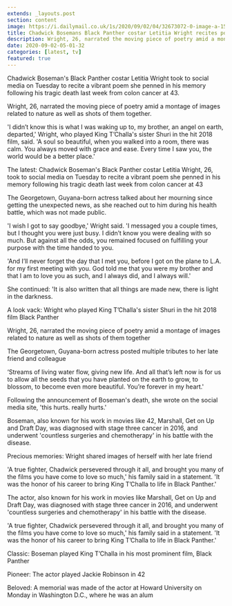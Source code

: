 ```yaml
---
extends: _layouts.post
section: content
image: https://i.dailymail.co.uk/1s/2020/09/02/04/32673072-0-image-a-154_1599017461114.jpg 
title: Chadwick Bosemans Black Panther costar Letitia Wright recites poem she penned in his memory 
description: Wright, 26, narrated the moving piece of poetry amid a montage of images related to nature as well as shots of them together. 
date: 2020-09-02-05-01-32 
categories: [latest, tv] 
featured: true 
--- 
```

Chadwick Boseman's Black Panther costar Letitia Wright took to social media on Tuesday to recite a vibrant poem she penned in his memory following his tragic death last week from colon cancer at 43.

Wright, 26, narrated the moving piece of poetry amid a montage of images related to nature as well as shots of them together.

'I didn’t know this is what I was waking up to, my brother, an angel on earth, departed,' Wright, who played King T’Challa's sister Shuri in the hit 2018 film, said. 'A soul so beautiful, when you walked into a room, there was calm. You always moved with grace and ease. Every time I saw you, the world would be a better place.'

The latest: Chadwick Boseman's Black Panther costar Letitia Wright, 26, took to social media on Tuesday to recite a vibrant poem she penned in his memory following his tragic death last week from colon cancer at 43 

The Georgetown, Guyana-born actress talked about her mourning since getting the unexpected news, as she reached out to him during his health battle, which was not made public.

'I wish I got to say goodbye,' Wright said. 'I messaged you a couple times, but I thought you were just busy. I didn’t know you were dealing with so much. But against all the odds, you remained focused on fulfilling your purpose with the time handed to you.

'And I’ll never forget the day that I met you, before I got on the plane to L.A. for my first meeting with you. God told me that you were my brother and that I am to love you as such, and I always did, and I always will.'

She continued: 'It is also written that all things are made new, there is light in the darkness. 

A look vack: Wright who played King T’Challa's sister Shuri in the hit 2018 film Black Panther 

Wright, 26, narrated the moving piece of poetry amid a montage of images related to nature as well as shots of them together 



The Georgetown, Guyana-born actress posted multiple tributes to her late friend and colleague 

‘Streams of living water flow, giving new life. And all that’s left now is for us to allow all the seeds that you have planted on the earth to grow, to blossom, to become even more beautiful. You’re forever in my heart.'

Following the announcement of Boseman's death, she wrote on the social media site, 'this hurts. really hurts.'

Boseman, also known for his work in movies like 42, Marshall, Get on Up and Draft Day, was diagnosed with stage three cancer in 2016, and underwent 'countless surgeries and chemotherapy' in his battle with the disease.

Precious memories: Wright shared images of herself with her late friend 

'A true fighter, Chadwick persevered through it all, and brought you many of the films you have come to love so much,' his family said in a statement. 'It was the honor of his career to bring King T’Challa to life in Black Panther.'

The actor, also known for his work in movies like Marshall, Get on Up and Draft Day, was diagnosed with stage three cancer in 2016, and underwent 'countless surgeries and chemotherapy' in his battle with the disease.

'A true fighter, Chadwick persevered through it all, and brought you many of the films you have come to love so much,' his family said in a statement. 'It was the honor of his career to bring King T’Challa to life in Black Panther.'

Classic: Boseman played King T’Challa in his most prominent film, Black Panther 

Pioneer: The actor played Jackie Robinson in 42 

Beloved: A memorial was made of the actor at Howard University on Monday in Washington D.C., where he was an alum

